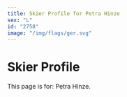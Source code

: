 ```yaml
---
title: Skier Profile for Petra Hinze
sex: "L"
id: "2758"
image: "/img/flags/ger.svg" 
---
```


# Skier Profile

This page is for: Petra Hinze.
    